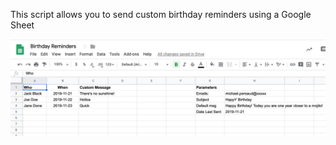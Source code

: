 This script allows you to send custom birthday reminders using a Google Sheet

<img src="sheets-screenshot.png" alt="Screenshot of Google Sheets and Parameters">
